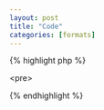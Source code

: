 ```yaml
---
layout: post
title: "Code"
categories: [formats]
---
```


{% highlight php %}
<?php foreach ($items as $item): ?>
  <pre<?php print $attributes; ?>>
    <?php print render($item); ?>
  </pre>
<?php endforeach; ?>
{% endhighlight %}
